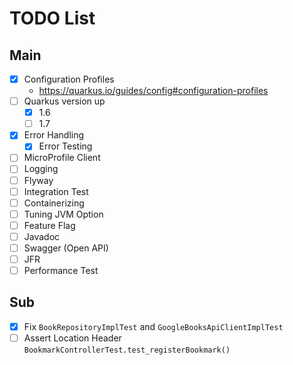 # TODO List

## Main
- [x] Configuration Profiles
    - https://quarkus.io/guides/config#configuration-profiles
- [ ] Quarkus version up
    - [x] 1.6
    - [ ] 1.7
- [x] Error Handling
    - [x] Error Testing
- [ ] MicroProfile Client
- [ ] Logging
- [ ] Flyway
- [ ] Integration Test
- [ ] Containerizing
- [ ] Tuning JVM Option 
- [ ] Feature Flag
- [ ] Javadoc
- [ ] Swagger (Open API)
- [ ] JFR
- [ ] Performance Test

## Sub
- [x] Fix `BookRepositoryImplTest` and `GoogleBooksApiClientImplTest`
- [ ] Assert Location Header `BookmarkControllerTest.test_registerBookmark()`
